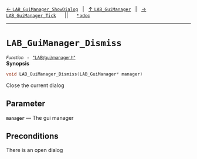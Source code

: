 [&#8592; `LAB_GuiManager_ShowDialog`](LAB--gui--lab_guimanager--lab_guimanager_showdialog.md)&nbsp;&nbsp;&nbsp;|&nbsp;&nbsp;&nbsp;[&#8593; `LAB_GuiManager`](LAB--gui--lab_guimanager.md)&nbsp;&nbsp;&nbsp;|&nbsp;&nbsp;&nbsp;[&#8594; `LAB_GuiManager_Tick`](LAB--gui--lab_guimanager--lab_guimanager_tick.md)&nbsp;&nbsp;&nbsp;&nbsp;&nbsp;&nbsp;||&nbsp;&nbsp;&nbsp;&nbsp;&nbsp;&nbsp;<small>[\* xdoc](../xdoc/LAB\gui.xmd#L272)</small>
***

# `LAB_GuiManager_Dismiss`
<small>*Function* &nbsp; - &nbsp; ["LAB/gui/manager.h"](../include/LAB/gui/manager.h)</small>  
**Synopsis**

```cpp
void LAB_GuiManager_Dismiss(LAB_GuiManager* manager)
```

Close the current dialog

## Parameter
**`manager`** &#8213; The gui manager  
## Preconditions

There is an open dialog


